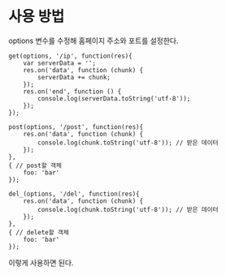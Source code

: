# 사용 방법
options 변수를 수정해 홈페이지 주소와 포트를 설정한다.<br>

    get(options, '/ip', function(res){
        var serverData = '';
        res.on('data', function (chunk) {
            serverData += chunk;
        });
        res.on('end', function () {
            console.log(serverData.toString('utf-8'));
        });
    });

    post(options, '/post', function(res){
        res.on('data', function (chunk) {
            console.log(chunk.toString('utf-8')); // 받은 데이터
        });
    },
    { // post할 객체
        foo: 'bar'
    });

    del_(options, '/del', function(res){
        res.on('data', function (chunk) {
            console.log(chunk.toString('utf-8')); // 받은 데이터
        });
    },
    { // delete할 객체
        foo: 'bar'
    });
이렇게 사용하면 된다.